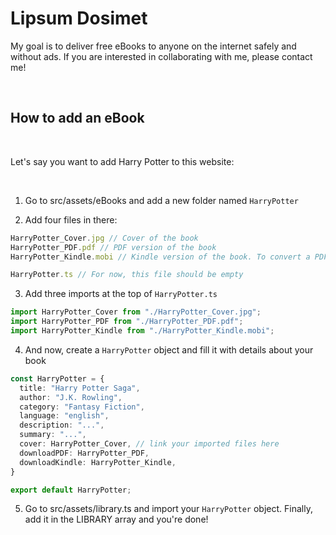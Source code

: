 # Lipsum Dosimet

My goal is to deliver free eBooks to anyone on the internet safely and without ads. 
If you are interested in collaborating with me, please contact me!

<br>

## How to add an eBook

<br>

Let's say you want to add Harry Potter to this website:

<br>

1. Go to src/assets/eBooks and add a new folder named `HarryPotter`

2. Add four files in there:

```ts
HarryPotter_Cover.jpg // Cover of the book
HarryPotter_PDF.pdf // PDF version of the book
HarryPotter_Kindle.mobi // Kindle version of the book. To convert a PDF file to MOBI, head to https://cloudconvert.com

HarryPotter.ts // For now, this file should be empty
```

3. Add three imports at the top of `HarryPotter.ts`

```ts
import HarryPotter_Cover from "./HarryPotter_Cover.jpg";
import HarryPotter_PDF from "./HarryPotter_PDF.pdf";
import HarryPotter_Kindle from "./HarryPotter_Kindle.mobi";
```

4. And now, create a `HarryPotter` object and fill it with details about your book

```ts
const HarryPotter = {
  title: "Harry Potter Saga",
  author: "J.K. Rowling",
  category: "Fantasy Fiction",
  language: "english",
  description: "...",
  summary: "...",
  cover: HarryPotter_Cover, // link your imported files here
  downloadPDF: HarryPotter_PDF,
  downloadKindle: HarryPotter_Kindle,
}

export default HarryPotter;
```

5. Go to src/assets/library.ts and import your `HarryPotter` object. Finally, add it in the LIBRARY array and you're done!